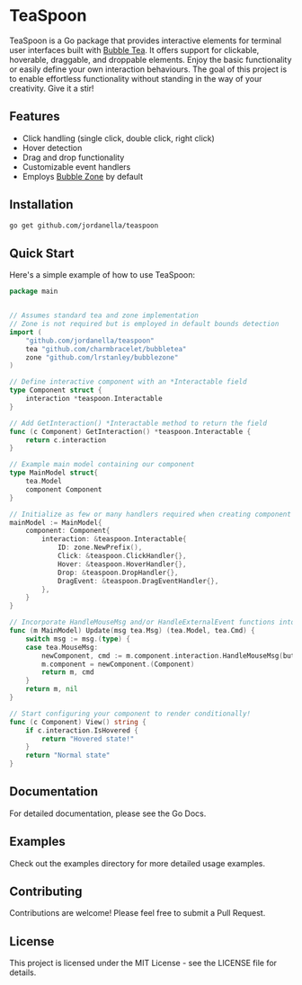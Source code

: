 # TeaSpoon

TeaSpoon is a Go package that provides interactive elements for terminal user interfaces built with [Bubble Tea](https://github.com/charmbracelet/bubbletea). It offers support for clickable, hoverable, draggable, and droppable elements. Enjoy the basic functionality or easily define your own interaction behaviours. The goal of this project is to enable effortless functionality without standing in the way of your creativity. Give it a stir!

## Features

- Click handling (single click, double click, right click)
- Hover detection
- Drag and drop functionality
- Customizable event handlers
- Employs [Bubble Zone](https://github.com/lrstanley/bubblezone) by default

## Installation

```bash
go get github.com/jordanella/teaspoon
```

## Quick Start

Here's a simple example of how to use TeaSpoon:

```go
package main


// Assumes standard tea and zone implementation
// Zone is not required but is employed in default bounds detection
import (
    "github.com/jordanella/teaspoon"
    tea "github.com/charmbracelet/bubbletea"
	zone "github.com/lrstanley/bubblezone"
)

// Define interactive component with an *Interactable field
type Component struct {
	interaction *teaspoon.Interactable
}

// Add GetInteraction() *Interactable method to return the field
func (c Component) GetInteraction() *teaspoon.Interactable {
	return c.interaction
}

// Example main model containing our component
type MainModel struct{
    tea.Model
    component Component
}

// Initialize as few or many handlers required when creating component
mainModel := MainModel{
    component: Component{
        interaction: &teaspoon.Interactable{
            ID: zone.NewPrefix(),
            Click: &teaspoon.ClickHandler{},
            Hover: &teaspoon.HoverHandler{},
            Drop: &teaspoon.DropHandler{},
            DragEvent: &teaspoon.DragEventHandler{},
        },
    }
}

// Incorporate HandleMouseMsg and/or HandleExternalEvent functions into the Update pipeline
func (m MainModel) Update(msg tea.Msg) (tea.Model, tea.Cmd) {
	switch msg := msg.(type) {
	case tea.MouseMsg:
        newComponent, cmd := m.component.interaction.HandleMouseMsg(button, msg)
        m.component = newComponent.(Component)
		return m, cmd
	}
	return m, nil
}

// Start configuring your component to render conditionally!
func (c Component) View() string {
    if c.interaction.IsHovered {
        return "Hovered state!"
    }
    return "Normal state"
}
```

## Documentation

For detailed documentation, please see the Go Docs.


## Examples

Check out the examples directory for more detailed usage examples.


## Contributing

Contributions are welcome! Please feel free to submit a Pull Request.


## License

This project is licensed under the MIT License - see the LICENSE file for details.